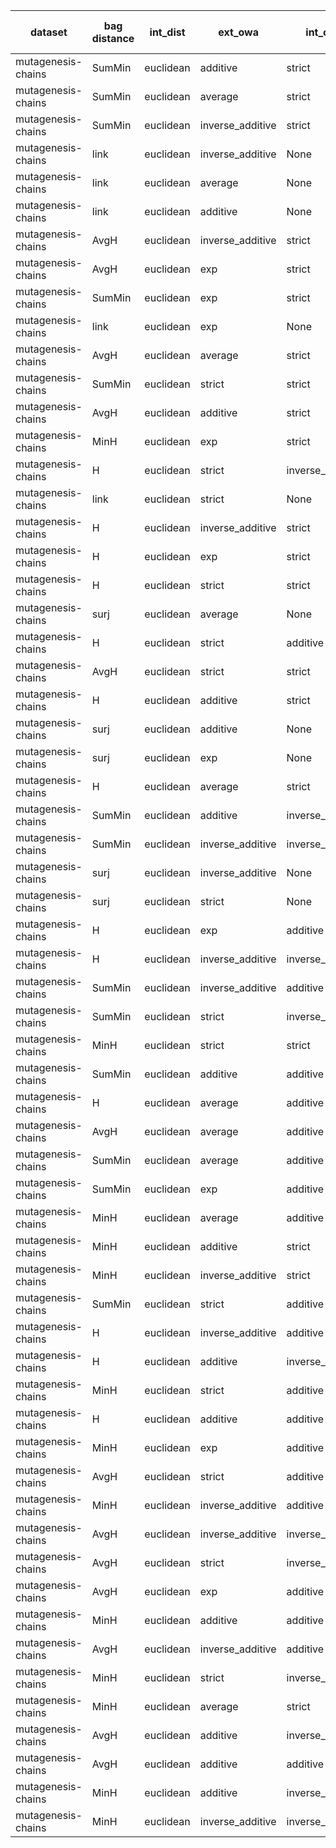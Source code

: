 | dataset | bag distance | int_dist | ext_owa | int_owa | Accuracy | F1 | TP | TN | FP | FN | Sensitivity | False Negative Rate | False Positive Rate | Specificity | Precission | False omission rate | FDR | Negative predictive value |
|---------|--------------|----------|---------|---------|----------|----|----|----|----|----|-------------|---------------------|---------------------|-------------|------------|---------------------|-----|---------------------------|
| mutagenesis-chains | SumMin | euclidean | additive | strict | 0.82 | 0.73 | 47 | 109 | 21 | 13 | 0.78 | 0.22 | 0.16 | 0.84 | 0.69 | 0.11 | 0.31 | 0.89 |
| mutagenesis-chains | SumMin | euclidean | average | strict | 0.81 | 0.72 | 47 | 106 | 24 | 13 | 0.78 | 0.22 | 0.18 | 0.82 | 0.66 | 0.11 | 0.34 | 0.89 |
| mutagenesis-chains | SumMin | euclidean | inverse_additive | strict | 0.82 | 0.71 | 41 | 115 | 15 | 19 | 0.68 | 0.32 | 0.12 | 0.88 | 0.73 | 0.14 | 0.27 | 0.86 |
| mutagenesis-chains | link | euclidean | inverse_additive | None | 0.82 | 0.71 | 41 | 115 | 15 | 19 | 0.68 | 0.32 | 0.12 | 0.88 | 0.73 | 0.14 | 0.27 | 0.86 |
| mutagenesis-chains | link | euclidean | average | None | 0.79 | 0.71 | 47 | 104 | 26 | 13 | 0.78 | 0.22 | 0.2 | 0.8 | 0.64 | 0.11 | 0.36 | 0.89 |
| mutagenesis-chains | link | euclidean | additive | None | 0.79 | 0.7 | 45 | 106 | 24 | 15 | 0.75 | 0.25 | 0.18 | 0.82 | 0.65 | 0.12 | 0.35 | 0.88 |
| mutagenesis-chains | AvgH | euclidean | inverse_additive | strict | 0.83 | 0.69 | 37 | 120 | 10 | 23 | 0.62 | 0.38 | 0.08 | 0.92 | 0.79 | 0.16 | 0.21 | 0.84 |
| mutagenesis-chains | AvgH | euclidean | exp | strict | 0.83 | 0.69 | 36 | 122 | 8 | 24 | 0.6 | 0.4 | 0.06 | 0.94 | 0.82 | 0.16 | 0.18 | 0.84 |
| mutagenesis-chains | SumMin | euclidean | exp | strict | 0.82 | 0.69 | 39 | 116 | 14 | 21 | 0.65 | 0.35 | 0.11 | 0.89 | 0.74 | 0.15 | 0.26 | 0.85 |
| mutagenesis-chains | link | euclidean | exp | None | 0.8 | 0.67 | 38 | 114 | 16 | 22 | 0.63 | 0.37 | 0.12 | 0.88 | 0.7 | 0.16 | 0.3 | 0.84 |
| mutagenesis-chains | AvgH | euclidean | average | strict | 0.79 | 0.66 | 38 | 112 | 18 | 22 | 0.63 | 0.37 | 0.14 | 0.86 | 0.68 | 0.16 | 0.32 | 0.84 |
| mutagenesis-chains | SumMin | euclidean | strict | strict | 0.78 | 0.64 | 37 | 112 | 18 | 23 | 0.62 | 0.38 | 0.14 | 0.86 | 0.67 | 0.17 | 0.33 | 0.83 |
| mutagenesis-chains | AvgH | euclidean | additive | strict | 0.79 | 0.64 | 36 | 114 | 16 | 24 | 0.6 | 0.4 | 0.12 | 0.88 | 0.69 | 0.17 | 0.31 | 0.83 |
| mutagenesis-chains | MinH | euclidean | exp | strict | 0.78 | 0.64 | 37 | 111 | 19 | 23 | 0.62 | 0.38 | 0.15 | 0.85 | 0.66 | 0.17 | 0.34 | 0.83 |
| mutagenesis-chains | H | euclidean | strict | inverse_additive | 0.82 | 0.64 | 31 | 124 | 6 | 29 | 0.52 | 0.48 | 0.05 | 0.95 | 0.84 | 0.19 | 0.16 | 0.81 |
| mutagenesis-chains | link | euclidean | strict | None | 0.78 | 0.63 | 36 | 112 | 18 | 24 | 0.6 | 0.4 | 0.14 | 0.86 | 0.67 | 0.18 | 0.33 | 0.82 |
| mutagenesis-chains | H | euclidean | inverse_additive | strict | 0.76 | 0.62 | 36 | 109 | 21 | 24 | 0.6 | 0.4 | 0.16 | 0.84 | 0.63 | 0.18 | 0.37 | 0.82 |
| mutagenesis-chains | H | euclidean | exp | strict | 0.75 | 0.6 | 35 | 108 | 22 | 25 | 0.58 | 0.42 | 0.17 | 0.83 | 0.61 | 0.19 | 0.39 | 0.81 |
| mutagenesis-chains | H | euclidean | strict | strict | 0.76 | 0.59 | 33 | 112 | 18 | 27 | 0.55 | 0.45 | 0.14 | 0.86 | 0.65 | 0.19 | 0.35 | 0.81 |
| mutagenesis-chains | surj | euclidean | average | None | 0.74 | 0.59 | 35 | 106 | 24 | 25 | 0.58 | 0.42 | 0.18 | 0.82 | 0.59 | 0.19 | 0.41 | 0.81 |
| mutagenesis-chains | H | euclidean | strict | additive | 0.79 | 0.59 | 28 | 123 | 7 | 32 | 0.47 | 0.53 | 0.05 | 0.95 | 0.8 | 0.21 | 0.2 | 0.79 |
| mutagenesis-chains | AvgH | euclidean | strict | strict | 0.77 | 0.58 | 30 | 117 | 13 | 30 | 0.5 | 0.5 | 0.1 | 0.9 | 0.7 | 0.2 | 0.3 | 0.8 |
| mutagenesis-chains | H | euclidean | additive | strict | 0.72 | 0.58 | 37 | 100 | 30 | 23 | 0.62 | 0.38 | 0.23 | 0.77 | 0.55 | 0.19 | 0.45 | 0.81 |
| mutagenesis-chains | surj | euclidean | additive | None | 0.74 | 0.57 | 32 | 109 | 21 | 28 | 0.53 | 0.47 | 0.16 | 0.84 | 0.6 | 0.2 | 0.4 | 0.8 |
| mutagenesis-chains | surj | euclidean | exp | None | 0.76 | 0.56 | 29 | 116 | 14 | 31 | 0.48 | 0.52 | 0.11 | 0.89 | 0.67 | 0.21 | 0.33 | 0.79 |
| mutagenesis-chains | H | euclidean | average | strict | 0.67 | 0.56 | 39 | 89 | 41 | 21 | 0.65 | 0.35 | 0.32 | 0.68 | 0.49 | 0.19 | 0.51 | 0.81 |
| mutagenesis-chains | SumMin | euclidean | additive | inverse_additive | 0.51 | 0.56 | 60 | 36 | 94 | 0 | 1.0 | 0.0 | 0.72 | 0.28 | 0.39 | 0.0 | 0.61 | 1.0 |
| mutagenesis-chains | SumMin | euclidean | inverse_additive | inverse_additive | 0.52 | 0.56 | 59 | 39 | 91 | 1 | 0.98 | 0.02 | 0.7 | 0.3 | 0.39 | 0.03 | 0.61 | 0.97 |
| mutagenesis-chains | surj | euclidean | inverse_additive | None | 0.75 | 0.55 | 29 | 114 | 16 | 31 | 0.48 | 0.52 | 0.12 | 0.88 | 0.64 | 0.21 | 0.36 | 0.79 |
| mutagenesis-chains | surj | euclidean | strict | None | 0.76 | 0.54 | 27 | 117 | 13 | 33 | 0.45 | 0.55 | 0.1 | 0.9 | 0.68 | 0.22 | 0.33 | 0.78 |
| mutagenesis-chains | H | euclidean | exp | additive | 0.78 | 0.51 | 21 | 128 | 2 | 39 | 0.35 | 0.65 | 0.02 | 0.98 | 0.91 | 0.23 | 0.09 | 0.77 |
| mutagenesis-chains | H | euclidean | inverse_additive | inverse_additive | 0.77 | 0.5 | 22 | 124 | 6 | 38 | 0.37 | 0.63 | 0.05 | 0.95 | 0.79 | 0.23 | 0.21 | 0.77 |
| mutagenesis-chains | SumMin | euclidean | inverse_additive | additive | 0.34 | 0.49 | 60 | 4 | 126 | 0 | 1.0 | 0.0 | 0.97 | 0.03 | 0.32 | 0.0 | 0.68 | 1.0 |
| mutagenesis-chains | SumMin | euclidean | strict | inverse_additive | 0.48 | 0.49 | 47 | 45 | 85 | 13 | 0.78 | 0.22 | 0.65 | 0.35 | 0.36 | 0.22 | 0.64 | 0.78 |
| mutagenesis-chains | MinH | euclidean | strict | strict | 0.74 | 0.48 | 23 | 118 | 12 | 37 | 0.38 | 0.62 | 0.09 | 0.91 | 0.66 | 0.24 | 0.34 | 0.76 |
| mutagenesis-chains | SumMin | euclidean | additive | additive | 0.33 | 0.48 | 60 | 2 | 128 | 0 | 1.0 | 0.0 | 0.98 | 0.02 | 0.32 | 0.0 | 0.68 | 1.0 |
| mutagenesis-chains | H | euclidean | average | additive | 0.69 | 0.48 | 27 | 104 | 26 | 33 | 0.45 | 0.55 | 0.2 | 0.8 | 0.51 | 0.24 | 0.49 | 0.76 |
| mutagenesis-chains | AvgH | euclidean | average | additive | 0.71 | 0.48 | 25 | 110 | 20 | 35 | 0.42 | 0.58 | 0.15 | 0.85 | 0.56 | 0.24 | 0.44 | 0.76 |
| mutagenesis-chains | SumMin | euclidean | average | additive | 0.32 | 0.48 | 60 | 0 | 130 | 0 | 1.0 | 0.0 | 1.0 | 0.0 | 0.32 | Nan | 0.68 | Nan |
| mutagenesis-chains | SumMin | euclidean | exp | additive | 0.37 | 0.47 | 53 | 18 | 112 | 7 | 0.88 | 0.12 | 0.86 | 0.14 | 0.32 | 0.28 | 0.68 | 0.72 |
| mutagenesis-chains | MinH | euclidean | average | additive | 0.72 | 0.46 | 23 | 113 | 17 | 37 | 0.38 | 0.62 | 0.13 | 0.87 | 0.57 | 0.25 | 0.42 | 0.75 |
| mutagenesis-chains | MinH | euclidean | additive | strict | 0.68 | 0.45 | 25 | 104 | 26 | 35 | 0.42 | 0.58 | 0.2 | 0.8 | 0.49 | 0.25 | 0.51 | 0.75 |
| mutagenesis-chains | MinH | euclidean | inverse_additive | strict | 0.76 | 0.45 | 19 | 125 | 5 | 41 | 0.32 | 0.68 | 0.04 | 0.96 | 0.79 | 0.25 | 0.21 | 0.75 |
| mutagenesis-chains | SumMin | euclidean | strict | additive | 0.36 | 0.44 | 48 | 21 | 109 | 12 | 0.8 | 0.2 | 0.84 | 0.16 | 0.31 | 0.36 | 0.69 | 0.64 |
| mutagenesis-chains | H | euclidean | inverse_additive | additive | 0.76 | 0.42 | 17 | 127 | 3 | 43 | 0.28 | 0.72 | 0.02 | 0.98 | 0.85 | 0.25 | 0.15 | 0.75 |
| mutagenesis-chains | H | euclidean | additive | inverse_additive | 0.75 | 0.41 | 16 | 127 | 3 | 44 | 0.27 | 0.73 | 0.02 | 0.98 | 0.84 | 0.26 | 0.16 | 0.74 |
| mutagenesis-chains | MinH | euclidean | strict | additive | 0.69 | 0.31 | 13 | 118 | 12 | 47 | 0.22 | 0.78 | 0.09 | 0.91 | 0.52 | 0.28 | 0.48 | 0.72 |
| mutagenesis-chains | H | euclidean | additive | additive | 0.73 | 0.3 | 11 | 128 | 2 | 49 | 0.18 | 0.82 | 0.02 | 0.98 | 0.85 | 0.28 | 0.15 | 0.72 |
| mutagenesis-chains | MinH | euclidean | exp | additive | 0.7 | 0.24 | 9 | 124 | 6 | 51 | 0.15 | 0.85 | 0.05 | 0.95 | 0.6 | 0.29 | 0.4 | 0.71 |
| mutagenesis-chains | AvgH | euclidean | strict | additive | 0.69 | 0.22 | 8 | 124 | 6 | 52 | 0.13 | 0.87 | 0.05 | 0.95 | 0.57 | 0.3 | 0.43 | 0.7 |
| mutagenesis-chains | MinH | euclidean | inverse_additive | additive | 0.71 | 0.2 | 7 | 127 | 3 | 53 | 0.12 | 0.88 | 0.02 | 0.98 | 0.7 | 0.29 | 0.3 | 0.71 |
| mutagenesis-chains | AvgH | euclidean | inverse_additive | inverse_additive | 0.72 | 0.18 | 6 | 130 | 0 | 54 | 0.1 | 0.9 | 0.0 | 1.0 | 1.0 | 0.29 | 0.0 | 0.71 |
| mutagenesis-chains | AvgH | euclidean | strict | inverse_additive | 0.68 | 0.16 | 6 | 123 | 7 | 54 | 0.1 | 0.9 | 0.05 | 0.95 | 0.46 | 0.31 | 0.54 | 0.69 |
| mutagenesis-chains | AvgH | euclidean | exp | additive | 0.69 | 0.15 | 5 | 127 | 3 | 55 | 0.08 | 0.92 | 0.02 | 0.98 | 0.62 | 0.3 | 0.38 | 0.7 |
| mutagenesis-chains | MinH | euclidean | additive | additive | 0.69 | 0.12 | 4 | 128 | 2 | 56 | 0.07 | 0.93 | 0.02 | 0.98 | 0.67 | 0.3 | 0.33 | 0.7 |
| mutagenesis-chains | AvgH | euclidean | inverse_additive | additive | 0.68 | 0.09 | 3 | 127 | 3 | 57 | 0.05 | 0.95 | 0.02 | 0.98 | 0.5 | 0.31 | 0.5 | 0.69 |
| mutagenesis-chains | MinH | euclidean | strict | inverse_additive | 0.66 | 0.08 | 3 | 122 | 8 | 57 | 0.05 | 0.95 | 0.06 | 0.94 | 0.27 | 0.32 | 0.73 | 0.68 |
| mutagenesis-chains | MinH | euclidean | average | strict | 0.69 | 0.06 | 2 | 129 | 1 | 58 | 0.03 | 0.97 | 0.01 | 0.99 | 0.67 | 0.31 | 0.33 | 0.69 |
| mutagenesis-chains | AvgH | euclidean | additive | inverse_additive | 0.69 | 0.03 | 1 | 130 | 0 | 59 | 0.02 | 0.98 | 0.0 | 1.0 | 1.0 | 0.31 | 0.0 | 0.69 |
| mutagenesis-chains | AvgH | euclidean | additive | additive | 0.68 | 0.0 | 0 | 130 | 0 | 60 | 0.0 | 1.0 | 0.0 | 1.0 | Nan | 0.32 | Nan | 0.68 |
| mutagenesis-chains | MinH | euclidean | additive | inverse_additive | 0.68 | 0.0 | 0 | 130 | 0 | 60 | 0.0 | 1.0 | 0.0 | 1.0 | Nan | 0.32 | Nan | 0.68 |
| mutagenesis-chains | MinH | euclidean | inverse_additive | inverse_additive | 0.68 | 0.0 | 0 | 130 | 0 | 60 | 0.0 | 1.0 | 0.0 | 1.0 | Nan | 0.32 | Nan | 0.68 |
